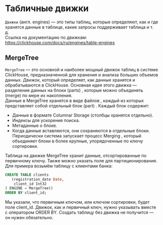 # Табличные движки

`Движки` (англ. engines) — это типы таблиц, которые определяют, как и где хранятся данные в таблице, какие запросы поддерживает таблица и т. д.  
Ссылка на документацию по движкам: https://clickhouse.com/docs/ru/engines/table-engines  

## MergeTree  

`MergeTree` — это основной и наиболее мощный движок таблиц в системе ClickHouse, предназначенной для хранения и анализа больших объемов данных. Движок, который определяет, как данные хранятся и обрабатываются в ClickHouse. Основная идея этого движка — разделение данных на блоки (parts) , которые можно объединять (merge) по мере их накопления.  
Данные в MergeTree хранятся в виде файлов , каждый из которых представляет собой отдельный блок (part) . Каждый блок содержит:  
* Данные в формате Columnar Storage (столбцы хранятся отдельно).  
* Индексы для ускорения поиска.  
* Метаданные о блоке.  
* Когда данные вставляются, они сохраняются в отдельные блоки. Периодически система запускает процесс Merging , который объединяет блоки в более крупные, упорядоченные по ключу сортировки.  

Таблица на движке MergeTree хранит данные, отсортированные по первичному ключу. Также можно указать поле для партиционирования.  
Для примера возьмём таблицу с клиентами банка:   
```SQL
CREATE TABLE clients 
   (registration_date Date,
    client_id Int32
) ENGINE = MergeTree()
ORDER BY client_id;
```  

Мы указали, что первичным ключом, или ключом сортировки, будет поле client_id. Движок, как и первичный ключ, нужно указывать вместе с оператором ORDER BY. Создать таблицу без движка не получится — он нужен обязательно.   

